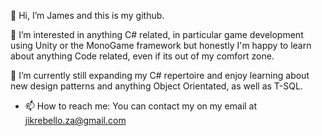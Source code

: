 👋 Hi, I’m James and this is my github.

👀 I’m interested in anything C# related, in particular game development using Unity or the MonoGame framework but honestly I'm happy to learn about anything Code related, even if its out of my comfort zone.

🌱 I’m currently still expanding my C# repertoire and enjoy learning about new design patterns and anything Object Orientated, as well as T-SQL.

- 📫 How to reach me: You can contact my on my email at jikrebello.za@gmail.com

<!---
Jikrebello/Jikrebello is a ✨ special ✨ repository because its `README.md` (this file) appears on your GitHub profile.
You can click the Preview link to take a look at your changes.
--->
